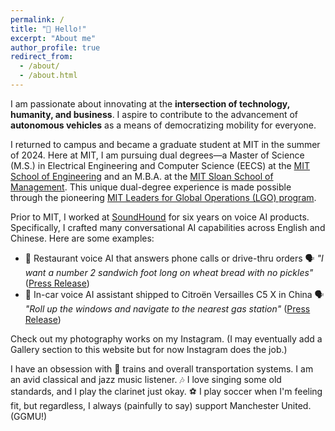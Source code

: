 ```yaml
---
permalink: /
title: "👋 Hello!"
excerpt: "About me"
author_profile: true
redirect_from: 
  - /about/
  - /about.html
---
```


I am passionate about innovating at the **intersection of technology, humanity, and business**. I aspire to contribute to the advancement of **autonomous vehicles** as a means of democratizing mobility for everyone.

I returned to campus and became a graduate student at MIT in the summer of 2024. Here at MIT, I am pursuing dual degrees—a Master of Science (M.S.) in Electrical Engineering and Computer Science (EECS) at the [MIT School of Engineering](https://engineering.mit.edu/) and an M.B.A. at the [MIT Sloan School of Management](https://mitsloan.mit.edu/). This unique dual-degree experience is made possible through the pioneering [MIT Leaders for Global Operations (LGO) program](https://lgo.mit.edu/).

Prior to MIT, I worked at [SoundHound](https://soundhound.com) for six years on voice AI products. Specifically, I crafted many conversational AI capabilities across English and Chinese. Here are some examples:

* 🥪 Restaurant voice AI that answers phone calls or drive-thru orders 🗣️ _"I want a number 2 sandwich foot long on wheat bread with no pickles"_ ([Press Release](https://www.soundhound.com/newsroom/press-releases/soundhound-and-jersey-mikes-introduce-voice-ai-phone-ordering/))
* 🚙 In-car voice AI assistant shipped to Citroën Versailles C5 X in China 🗣️ _"Roll up the windows and navigate to the nearest gas station"_ ([Press Release](https://www.soundhound.com/newsroom/press-releases/soundhound-delivers-mandarin-solution/))

Check out my photography works on my Instagram. (I may eventually add a Gallery section to this website but for now Instagram does the job.)

I have an obsession with 🚂 trains and overall transportation systems. I am an avid classical and jazz music listener. 🎶 I love singing some old standards, and I play the clarinet just okay. ⚽️ I play soccer when I'm feeling fit, but regardless, I always (painfully to say) support Manchester United. (GGMU!)
